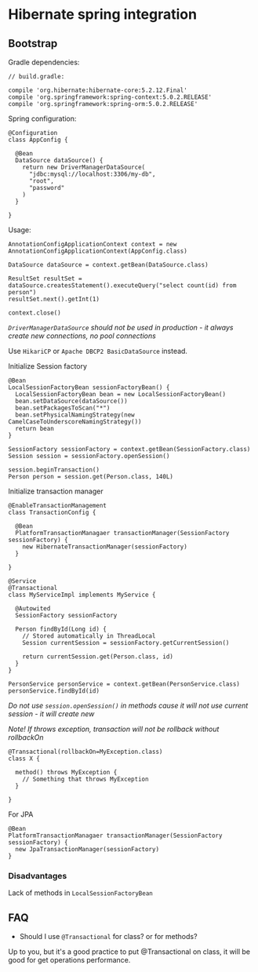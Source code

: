 # Hibernate spring integration

## Bootstrap

Gradle dependencies:

```
// build.gradle:

compile 'org.hibernate:hibernate-core:5.2.12.Final'
compile 'org.springframework:spring-context:5.0.2.RELEASE'
compile 'org.springframework:spring-orm:5.0.2.RELEASE'
```

Spring configuration:

```
@Configuration
class AppConfig {

  @Bean
  DataSource dataSource() {
    return new DriverManagerDataSource(
      "jdbc:mysql://localhost:3306/my-db",
      "root",
      "password"
    )
  }
  
}

```

Usage:

```
AnnotationConfigApplicationContext context = new AnnotationConfigApplicationContext(AppConfig.class)

DataSource dataSource = context.getBean(DataSource.class)

ResultSet resultSet = dataSource.createsStatement().executeQuery("select count(id) from person")
resultSet.next().getInt(1)

context.close()

```

*`DriverManagerDataSource` should not be used in production - it always create new connections, no pool connections*

Use `HikariCP` or `Apache DBCP2 BasicDataSource` instead.

Initialize Session factory

```
@Bean
LocalSessionFactoryBean sessionFactoryBean() {
  LocalSessionFactoryBean bean = new LocalSessionFactoryBean()
  bean.setDataSource(dataSource())
  bean.setPackagesToScan("*")
  bean.setPhysicalNamingStrategy(new CamelCaseToUnderscoreNamingStrategy())
  return bean
}
```

```
SessionFactory sessionFactory = context.getBean(SessionFactory.class)
Session session = sessionFactory.openSession()

session.beginTransaction()
Person person = session.get(Person.class, 140L)
```

Initialize transaction manager

```
@EnableTransactionManagement
class TransactionConfig {

  @Bean
  PlatformTransactionManagaer transactionManager(SessionFactory sessionFactory) {
    new HibernateTransactionManager(sessionFactory)
  }

}
```

```
@Service
@Transactional
class MyServiceImpl implements MyService {

  @Autowited
  SessionFactory sessionFactory

  Person findById(Long id) {
    // Stored automatically in ThreadLocal
    Session currentSession = sessionFactory.getCurrentSession()

    return currentSession.get(Person.class, id)
  }
}
```

```
PersonService personService = context.getBean(PersonService.class)
personService.findById(id)
```

*Do not use `session.openSession()` in methods cause it will not use current session - it will create new*

*Note! If throws exception, transaction will not be rollback without rollbackOn*

```
@Transactional(rollbackOn=MyException.class)
class X {

  method() throws MyException {
    // Something that throws MyException
  }

}
```

For JPA

```
@Bean
PlatformTransactionManagaer transactionManager(SessionFactory sessionFactory) {
  new JpaTransactionManager(sessionFactory)
}

```

### Disadvantages

Lack of methods in `LocalSessionFactoryBean`

## FAQ

* Should I use `@Transactional` for class? or for methods?

Up to you, but it's a good practice to put @Transactional on class, it will be good for get operations performance.